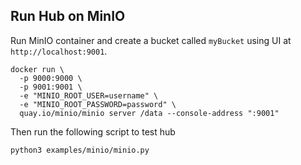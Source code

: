 
## Run Hub on MinIO

Run MinIO container and create a bucket called `myBucket` using UI at `http://localhost:9001`. 
```
docker run \
  -p 9000:9000 \
  -p 9001:9001 \
  -e "MINIO_ROOT_USER=username" \
  -e "MINIO_ROOT_PASSWORD=password" \
  quay.io/minio/minio server /data --console-address ":9001"
```

Then run the following script to test hub
```
python3 examples/minio/minio.py
```